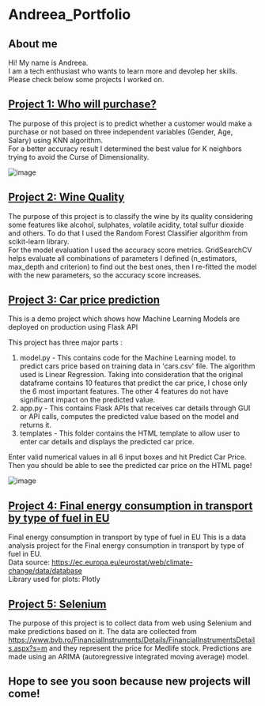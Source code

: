 # Andreea_Portfolio

## About me 
Hi! My name is Andreea.  
I am a tech enthusiast who wants to learn more and devolep her skills.
Please check below some projects I worked on.

## [Project 1: Who will purchase?](https://github.com/andreeamariacovaciu/Who-will-purchase)
The purpose of this project is to predict whether a customer would make a purchase or not based on three independent variables (Gender, Age, Salary) using KNN algorithm.  
For a better accuracy result I determined the best value for K neighbors trying to avoid the Curse of Dimensionality.

![image](https://user-images.githubusercontent.com/86802852/152808843-2dcf2ed2-27ec-4111-9784-75a747fcb8d1.png)


## [Project 2: Wine Quality](https://github.com/andreeamariacovaciu/Wine-Quality)
The purpose of this project is to classify the wine by its quality considering some features like alcohol, sulphates, volatile acidity, total sulfur dioxide and others.
To do that I used the Random Forest Classifier algorithm from scikit-learn library.  
For the model evaluation I used the accuracy score metrics. GridSearchCV helps evaluate all combinations of parameters I defined (n_estimators, max_depth and criterion) to find out the best ones, then I re-fitted the model with the new parameters, so the accuracy score increases.

## [Project 3: Car price prediction](https://github.com/andreeamariacovaciu/Car-price-prediction)

This is a demo project which shows how Machine Learning Models are deployed on production using Flask API

This project has three major parts :
1. model.py - This contains code for the Machine Learning model. to predict cars price based on training data in 'cars.csv' file. The algorithm used is Linear Regression. Taking into consideration that the original dataframe contains 10 features that predict the car price, I chose only the 6 most important features. The other 4 features do not have significant impact on the predicted value.
2. app.py - This contains Flask APIs that receives car details through GUI or API calls, computes the predicted value based on the model and returns it.
3. templates - This folder contains the HTML template to allow user to enter car details and displays the predicted car price.

Enter valid numerical values in all 6 input boxes and hit Predict Car Price.
Then you should  be able to see the predicted car price on the HTML page!

![image](https://user-images.githubusercontent.com/86802852/152191089-fa42546c-3f47-4311-b2bc-68821c80e440.png)

## [Project 4: Final energy consumption in transport by type of fuel in EU](https://github.com/andreeamariacovaciu/EU-Transportation-Fuel)  
Final energy consumption in transport by type of fuel in EU
This is a data analysis project for the Final energy consumption in transport by type of fuel in EU.  
Data source: https://ec.europa.eu/eurostat/web/climate-change/data/database  
Library used for plots: Plotly

## [Project 5: Selenium](https://github.com/andreeamariacovaciu/selenium-project)
The purpose of this project is to collect data from web using Selenium and make predictions based on it.
The data are collected from https://www.bvb.ro/FinancialInstruments/Details/FinancialInstrumentsDetails.aspx?s=m and they represent the price for Medlife stock. Predictions are made using an ARIMA (autoregressive integrated moving average) model. 


## Hope to see you soon because new projects will come!
